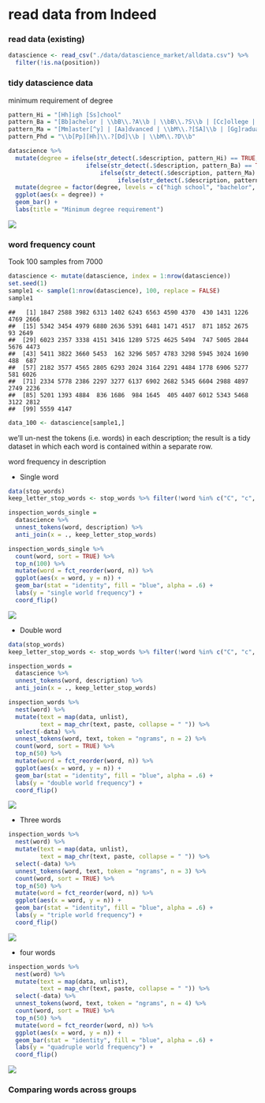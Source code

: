 read data from Indeed
================

### read data (existing)

``` r
datascience <- read_csv("./data/datascience_market/alldata.csv") %>% 
  filter(!is.na(position))
```

### tidy datascience data

minimum requirement of degree

``` r
pattern_Hi = "[Hh]igh [Ss]chool"
pattern_Ba = "[Bb]achelor | \\bB\\.?A\\b | \\bB\\.?S\\b | [Cc]ollege | [Dd]egree"
pattern_Ma = "[Mm]aster[^y] | [Aa]dvanced | \\bM\\.?[SA]\\b | [Gg]raduate"
pattern_Phd = "\\b[Pp][Hh]\\.?[Dd]\\b | \\bM\\.?D\\b"

datascience %>% 
  mutate(degree = ifelse(str_detect(.$description, pattern_Hi) == TRUE, "high school",
                      ifelse(str_detect(.$description, pattern_Ba) == TRUE, "bachelor",
                          ifelse(str_detect(.$description, pattern_Ma) == TRUE, "master",
                               ifelse(str_detect(.$description, pattern_Phd) == TRUE, "phd", "other"))))) %>% 
  mutate(degree = factor(degree, levels = c("high school", "bachelor", "master", "phd", "other"))) %>% 
  ggplot(aes(x = degree)) + 
  geom_bar() + 
  labs(title = "Minimum degree requirement")
```

![](tidy_data_EZ_files/figure-markdown_github/unnamed-chunk-2-1.png)

### word frequency count

Took 100 samples from 7000

``` r
datascience <- mutate(datascience, index = 1:nrow(datascience))
set.seed(1)
sample1 <- sample(1:nrow(datascience), 100, replace = FALSE)
sample1
```

    ##   [1] 1847 2588 3982 6313 1402 6243 6563 4590 4370  430 1431 1226 4769 2666
    ##  [15] 5342 3454 4979 6880 2636 5391 6481 1471 4517  871 1852 2675   93 2649
    ##  [29] 6023 2357 3338 4151 3416 1289 5725 4625 5494  747 5005 2844 5676 4473
    ##  [43] 5411 3822 3660 5453  162 3296 5057 4783 3298 5945 3024 1690  488  687
    ##  [57] 2182 3577 4565 2805 6293 2024 3164 2291 4484 1778 6906 5277  581 6026
    ##  [71] 2334 5778 2386 2297 3277 6137 6902 2682 5345 6604 2988 4897 2749 2236
    ##  [85] 5201 1393 4884  836 1686  984 1645  405 4407 6012 5343 5468 3122 2812
    ##  [99] 5559 4147

``` r
data_100 <- datascience[sample1,]
```

we’ll un-nest the tokens (i.e. words) in each description; the result is a tidy dataset in which each word is contained within a separate row.

word frequency in description

-   Single word

``` r
data(stop_words)
keep_letter_stop_words <- stop_words %>% filter(!word %in% c("C", "c", "R", "r"))

inspection_words_single = 
  datascience %>% 
  unnest_tokens(word, description) %>% 
  anti_join(x = ., keep_letter_stop_words)

inspection_words_single %>% 
  count(word, sort = TRUE) %>% 
  top_n(100) %>% 
  mutate(word = fct_reorder(word, n)) %>% 
  ggplot(aes(x = word, y = n)) + 
  geom_bar(stat = "identity", fill = "blue", alpha = .6) + 
  labs(y = "single world frequency") +
  coord_flip()
```

![](tidy_data_EZ_files/figure-markdown_github/unnamed-chunk-4-1.png)

-   Double word

``` r
data(stop_words)
keep_letter_stop_words <- stop_words %>% filter(!word %in% c("C", "c", "R", "r"))

inspection_words = 
  datascience %>% 
  unnest_tokens(word, description) %>% 
  anti_join(x = ., keep_letter_stop_words)

inspection_words %>%
  nest(word) %>%
  mutate(text = map(data, unlist), 
         text = map_chr(text, paste, collapse = " ")) %>% 
  select(-data) %>% 
  unnest_tokens(word, text, token = "ngrams", n = 2) %>% 
  count(word, sort = TRUE) %>% 
  top_n(50) %>% 
  mutate(word = fct_reorder(word, n)) %>% 
  ggplot(aes(x = word, y = n)) + 
  geom_bar(stat = "identity", fill = "blue", alpha = .6) + 
  labs(y = "double world frequency") +
  coord_flip()
```

![](tidy_data_EZ_files/figure-markdown_github/unnamed-chunk-5-1.png)

-   Three words

``` r
inspection_words %>%
  nest(word) %>%
  mutate(text = map(data, unlist), 
         text = map_chr(text, paste, collapse = " ")) %>% 
  select(-data) %>% 
  unnest_tokens(word, text, token = "ngrams", n = 3) %>% 
  count(word, sort = TRUE) %>% 
  top_n(50) %>% 
  mutate(word = fct_reorder(word, n)) %>% 
  ggplot(aes(x = word, y = n)) + 
  geom_bar(stat = "identity", fill = "blue", alpha = .6) + 
  labs(y = "triple world frequency") +
  coord_flip()
```

![](tidy_data_EZ_files/figure-markdown_github/unnamed-chunk-6-1.png)

-   four words

``` r
inspection_words %>%
  nest(word) %>%
  mutate(text = map(data, unlist), 
         text = map_chr(text, paste, collapse = " ")) %>% 
  select(-data) %>% 
  unnest_tokens(word, text, token = "ngrams", n = 4) %>% 
  count(word, sort = TRUE) %>% 
  top_n(50) %>% 
  mutate(word = fct_reorder(word, n)) %>% 
  ggplot(aes(x = word, y = n)) + 
  geom_bar(stat = "identity", fill = "blue", alpha = .6) + 
  labs(y = "quadruple world frequency") +
  coord_flip()
```

![](tidy_data_EZ_files/figure-markdown_github/unnamed-chunk-7-1.png)

### Comparing words across groups

